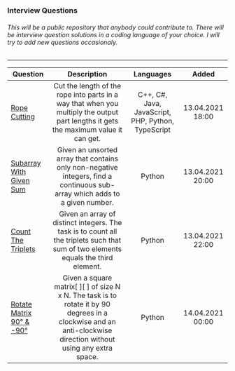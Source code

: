 ### Interview Questions
###### This will be a public repository that anybody could contribute to. There will be interview question solutions in a coding language of your choice. I will try to add new questions occasionaly.
---
| Question                               | Description                                | Languages  |    Added |
| -------------                          |:-------------:                             | :--------: |    :---: |
| [Rope Cutting](./ropeCuttingQuestion/)   | Cut the length of the rope into parts in a way that when you multiply the output part lengths it gets the maximum value it can get. | C++,  C#,  Java,  JavaScript,  PHP,  Python,  TypeScript| 13.04.2021  18:00|
| [Subarray With Given Sum](./SubarrayGivenSum)  | Given an unsorted array that contains only non-negative integers, find a continuous sub-array which adds to a given number.|    Python | 13.04.2021  20:00 |
|[Count The Triplets](./countTheTriplets) | Given an array of distinct integers. The task is to count all the triplets such that sum of two elements equals the third element. | Python | 13.04.2021  22:00 |
| [Rotate Matrix 90° & -90°](./rotateMatrix90) | Given a square matrix[ ][ ] of size N x N. The task is to rotate it by 90 degrees in a clockwise and an anti-clockwise direction without using any extra space. | Python | 14.04.2021 00:00 |

